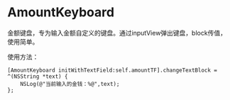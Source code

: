 # AmountKeyboard
金额键盘，专为输入金额自定义的键盘。通过inputView弹出键盘，block传值，使用简单。

使用方法：

    [AmountKeyboard initWithTextField:self.amountTF].changeTextBlock = ^(NSString *text) {
        NSLog(@"当前输入的金钱：%@",text);
    };
